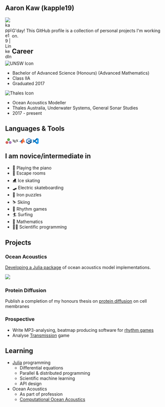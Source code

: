 ## Aaron Kaw (kapple19)

[<img align="left" alt="kapple19 | LinkedIn" width="22px" src="https://cdn.jsdelivr.net/npm/simple-icons@v3/icons/linkedin.svg" />][linkedin] \
\
G'day! This GitHub profile is a collection of personal projects I'm working on.

## Career

[<img align="left" alt="UNSW Icon" height="26px" src="https://iconape.com/wp-content/files/ta/195761/png/unsw-australia-university-of-new-south-wales-logo.png" />][unsw]
<br>

* Bachelor of Advanced Science (Honours) (Advanced Mathematics)
* Class IIA
* Graduated 2017

[<img align="left" alt="Thales Icon" height="22px" src="https://upload.wikimedia.org/wikipedia/commons/2/21/Thales_Logo.svg" />][thales]
<br>

* Ocean Acoustics Modeller
* Thales Australia, Underwater Systems, General Sonar Studies
* 2017 - present

## Languages & Tools

[<img align="left" alt="Julia Icon" width="22px" src="https://github.com/vscode-icons/vscode-icons/blob/master/icons/file_type_julia.svg" />][julia]
[<img align="left" alt="LaTeX Icon" width="22px" src="https://github.com/vscode-icons/vscode-icons/blob/master/icons/file_type_light_tex.svg" />][latex]
[<img align="left" alt="Matlab Icon" width="22px" src="https://github.com/vscode-icons/vscode-icons/blob/master/icons/file_type_matlab.svg" />][matlab]
[<img align="left" alt="C++ Icon" width="22px" src="https://github.com/vscode-icons/vscode-icons/blob/master/icons/file_type_cpp3.svg" />][cpp]
[<img align="left" alt="Visual Studio Code Icon" width="22px" src="https://github.com/vscode-icons/vscode-icons/blob/master/icons/file_type_vscode.svg" />][vscode]
<br>

## I am novice/intermediate in

* 🎹 Playing the piano
* 🔐 Escape rooms
* ⛸️ Ice skating
* 🛹 Electric skateboarding
* 🧩 Iron puzzles
* ⛷️ Skiing
* 🎵 Rhythm games
* 🏄 Surfing
* 🥧 Mathematics
* 👨‍💻 Scientific programming

## Projects
### Ocean Acoustics
[Developing a Julia package][oac] of ocean acoustics model implementations.

![](https://github.com/kapple19/OceanAcoustics.jl/blob/master/plots/raytraces/n2linear.png)

### Protein Diffusion
Publish a completion of my honours thesis on [protein diffusion][diffusion] on cell membranes

### Prospective
* Write MP3-analysing, beatmap producing software for [rhythm games][osu]
* Analyse [Transmission][transmission] game

## Learning
* [Julia][julia] programming
  * Differential equations
  * Parallel & distributed programming
  * Scientific machine learning
  * API design
* Ocean Acoustics
  * As part of profession
  * [Computational Ocean Acoustics][acoustics_book]

[linkedin]: https://www.linkedin.com/in/aaron-kaw-392033b3/

[thales]: https://www.google.com/url?sa=t&rct=j&q=&esrc=s&source=web&cd=&ved=2ahUKEwiBjbiThv3sAhUszzgGHcTAB_wQFjAAegQICBAD&url=https%3A%2F%2Fwww.thalesgroup.com%2Fen%2Fcountries%2Fasia-pacific%2Faustralia&usg=AOvVaw0o4ME_CLs4zcheYAOAFiCH

[acoustics_book]: https://books.google.com.au/books/about/Computational_Ocean_Acoustics.html?id=eYyD6kTE8lsC&redir_esc=y

[julia]: https://julialang.org/
[oac]: https://github.com/kapple19/OceanAcoustics.jl

[diffusion]: https://github.com/kapple19/ProteinDiffusion.jl

[transmission]: https://play.google.com/store/apps/details?id=com.lojugames.games.transmission&hl=en&gl=US

[osu]: https://osu.ppy.sh/home

[matlab]: https://au.mathworks.com/products/matlab.html

[latex]: https://www.latex-project.org/

[unsw]: https://www.unsw.edu.au/

[cpp]: https://isocpp.org/

[vscode]: https://code.visualstudio.com/
